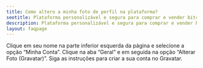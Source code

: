 ```yaml
---
title: Como altero a minha foto de perfil na plataforma?
seotitle: Plataforma personalizável e segura para comprar e vender bitcoins.
description: Plataforma personalizável e segura para comprar e vender bitcoins..
layout: faqpage
---
```

Clique em seu nome na parte inferior esquerda da página e selecione a opção “Minha Conta”. Clique na aba “Geral” e em seguida na opção “Alterar Foto (Gravatar)”. Siga as instruções para criar a sua conta no Gravatar. 
